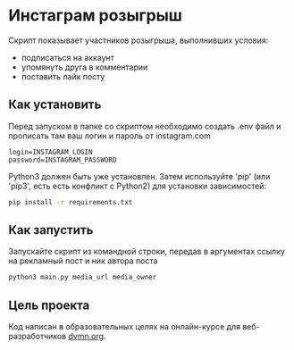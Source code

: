 # Инстаграм розыгрыш

Скрипт показывает участников розыгрыша, выполнивших условия:

- подписаться на аккаунт
- упомянуть друга в комментарии
- поставить лайк посту

## Как установить

Перед запуском в папке со скриптом необходимо создать .env файл и прописать там ваш логин и пароль от instagram.com

```.env
login=INSTAGRAM_LOGIN
password=INSTAGRAM_PASSWORD
```

Python3 должен быть уже установлен.
Затем используйте 'pip' (или 'pip3', есть есть конфликт с Python2) для установки зависимостей:

```bash
pip install -r requirements.txt
```

## Как запустить

Запускайте скрипт из командной строки, передав в аргументах ссылку на рекламный пост и ник автора поста

```bash
python3 main.py media_url media_owner
```

## Цель проекта

Код написан в образовательных целях на онлайн-курсе для веб-разработчиков [dvmn.org](https://dvmn.org/).